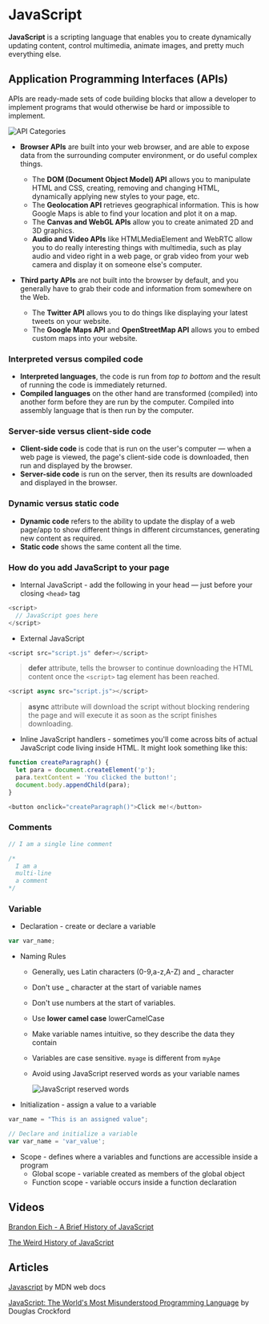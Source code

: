 # JavaScript

**JavaScript** is a scripting language that enables you to create dynamically updating content, control multimedia, animate images, and pretty much everything else.

## Application Programming Interfaces (APIs)

APIs are ready-made sets of code building blocks that allow a developer to implement programs that would otherwise be hard or impossible to implement.

![API Categories](https://mdn.mozillademos.org/files/13508/browser.png)

* **Browser APIs** are built into your web browser, and are able to expose data from the surrounding computer environment, or do useful complex things.
  * The **DOM (Document Object Model) API** allows you to manipulate HTML and CSS, creating, removing and changing HTML, dynamically applying new styles to your page, etc.
  * The **Geolocation API** retrieves geographical information. This is how Google Maps is able to find your location and plot it on a map.
  * The **Canvas and WebGL APIs** allow you to create animated 2D and 3D graphics.
  * **Audio and Video APIs** like HTMLMediaElement and WebRTC allow you to do really interesting things with multimedia, such as play audio and video right in a web page, or grab video from your web camera and display it on someone else's computer.

* **Third party APIs** are not built into the browser by default, and you generally have to grab their code and information from somewhere on the Web.
  * The **Twitter API** allows you to do things like displaying your latest tweets on your website.
  * The **Google Maps API** and **OpenStreetMap API** allows you to embed custom maps into your website.

### Interpreted versus compiled code

* **Interpreted languages**, the code is run from *top to bottom* and the result of running the code is immediately returned.
* **Compiled languages** on the other hand are transformed (compiled) into another form before they are run by the computer. Compiled into assembly language that is then run by the computer.

### Server-side versus client-side code

* **Client-side code** is code that is run on the user's computer — when a web page is viewed, the page's client-side code is downloaded, then run and displayed by the browser.
* **Server-side code** is run on the server, then its results are downloaded and displayed in the browser.

### Dynamic versus static code

* **Dynamic code** refers to the ability to update the display of a web page/app to show different things in different circumstances, generating new content as required.
* **Static code** shows the same content all the time.

### How do you add JavaScript to your page

* Internal JavaScript - add the following in your head — just before your closing `<head>`</head> tag

```javascript
<script>
  // JavaScript goes here
</script>
```

* External JavaScript

```javascript
<script src="script.js" defer></script>
```

>**defer** attribute, tells the browser to continue downloading the HTML content once the `<script>` tag element has been reached.

```javascript
<script async src="script.js"></script>
```

>**async** attribute will download the script without blocking rendering the page and will execute it as soon as the script finishes downloading.

* Inline JavaScript handlers - sometimes you'll come across bits of actual JavaScript code living inside HTML. It might look something like this:

```javascript
function createParagraph() {
  let para = document.createElement('p');
  para.textContent = 'You clicked the button!';
  document.body.appendChild(para);
}

<button onclick="createParagraph()">Click me!</button>
```

### Comments

```javascript
// I am a single line comment

/*
  I am a
  multi-line
  a comment
*/
```

### Variable

* Declaration - create or declare a variable

```javascript
var var_name;
```

* Naming Rules
  * Generally, ues Latin characters (0-9,a-z,A-Z) and _ character
  * Don't use _ character at the start of variable names
  * Don't use numbers at the start of variables.
  * Use **lower camel case** lowerCamelCase
  * Make variable names intuitive, so they describe the data they contain
  * Variables are case sensitive. `myage` is different from `myAge`
  * Avoid using JavaScript reserved words as your variable names

    ![JavaScript reserved words](https://www.oreilly.com/library/view/javascript-visual-quickstart/9780132735483/graphics/t0478-01.jpg)

* Initialization - assign a value to a variable

```javascript
var_name = "This is an assigned value";
```

```javascript
// Declare and initialize a variable
var var_name = 'var_value';
```

* Scope - defines where a variables and functions are accessible inside a program
  * Global scope - variable created as members of the global object
  * Function scope - variable occurs inside a function declaration

## Videos

[Brandon Eich - A Brief History of JavaScript](https://www.youtube.com/watch?v=aX3ZABCdC38)

[The Weird History of JavaScript](https://www.youtube.com/watch?v=Sh6lK57Cuk4)

## Articles

[Javascript](https://developer.mozilla.org/en-US/docs/Web/JavaScript) by MDN web docs

[JavaScript: The World's Most Misunderstood Programming Language](https://www.crockford.com/javascript/javascript.html) by Douglas Crockford
